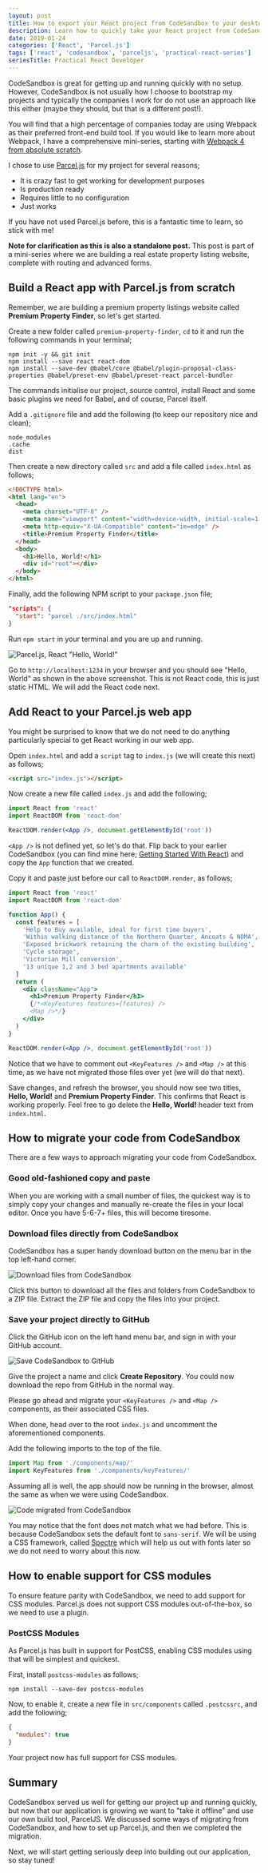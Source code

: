 ```yaml
---
layout: post
title: How to export your React project from CodeSandbox to your desktop with Parcel.js
description: Learn how to quickly take your React project from CodeSandbox to your local with Parcel.js for building your assets
date: 2019-01-24
categories: ['React', 'Parcel.js']
tags: ['react', 'codesandbox', 'parceljs', 'practical-react-series']
seriesTitle: Practical React Developer
---
```


CodeSandbox is great for getting up and running quickly with no setup. However, CodeSandbox is not usually how I choose to bootstrap my projects and typically the companies I work for do not use an approach like this either (maybe they should, but that is a different post!).

You will find that a high percentage of companies today are using Webpack as their preferred front-end build tool. If you would like to learn more about Webpack, I have a comprehensive mini-series, starting with [Webpack 4 from absolute scratch](/webpack/webpack-4-from-absolute-scratch/).

I chose to use [Parcel.js](https://parceljs.org/) for my project for several reasons;

- It is crazy fast to get working for development purposes
- Is production ready
- Requires little to no configuration
- Just works

If you have not used Parcel.js before, this is a fantastic time to learn, so stick with me!

**Note for clarification as this is also a standalone post.** This post is part of a mini-series where we are building a real estate property listing website, complete with routing and advanced forms.

## Build a React app with Parcel.js from scratch

Remember, we are building a premium property listings website called **Premium Property Finder**, so let's get started.

Create a new folder called `premium-property-finder`, `cd` to it and run the following commands in your terminal;

```shell
npm init -y && git init
npm install --save react react-dom
npm install --save-dev @babel/core @babel/plugin-proposal-class-properties @babel/preset-env @babel/preset-react parcel-bundler
```

The commands initialise our project, source control, install React and some basic plugins we need for Babel, and of course, Parcel itself.

Add a `.gitignore` file and add the following (to keep our repository nice and clean);

```text
node_modules
.cache
dist
```

Then create a new directory called `src` and add a file called `index.html` as follows;

```html
<!DOCTYPE html>
<html lang="en">
  <head>
    <meta charset="UTF-8" />
    <meta name="viewport" content="width=device-width, initial-scale=1.0" />
    <meta http-equiv="X-UA-Compatible" content="ie=edge" />
    <title>Premium Property Finder</title>
  </head>
  <body>
    <h1>Hello, World!</h1>
    <div id="root"></div>
  </body>
</html>
```

Finally, add the following NPM script to your `package.json` file;

```json
"scripts": {
  "start": "parcel ./src/index.html"
}
```

Run `npm start` in your terminal and you are up and running.

![Parcel.js, React "Hello, World!"](parceljs-hello-world.png)

Go to `http://localhost:1234` in your browser and you should see "Hello, World" as shown in the above screenshot. This is not React code, this is just static HTML. We will add the React code next.

## Add React to your Parcel.js web app

You might be surprised to know that we do not need to do anything particularly special to get React working in our web app.

Open `index.html` and add a `script` tag to `index.js` (we will create this next) as follows;

```html
<script src="index.js"></script>
```

Now create a new file called `index.js` and add the following;

```jsx
import React from 'react'
import ReactDOM from 'react-dom'

ReactDOM.render(<App />, document.getElementById('root'))
```

`<App />` is not defined yet, so let's do that. Flip back to your earlier CodeSandbox (you can find mine here; [Getting Started With React](https://codesandbox.io/s/x73lr1ojo4)) and copy the `App` function that we created.

Copy it and paste just before our call to `ReactDOM.render`, as follows;

```jsx
import React from 'react'
import ReactDOM from 'react-dom'

function App() {
  const features = [
    'Help to Buy available, ideal for first time buyers',
    'Within walking distance of the Northern Quarter, Ancoats & NOMA',
    'Exposed brickwork retaining the charm of the existing building',
    'Cycle storage',
    'Victorian Mill conversion',
    '13 unique 1,2 and 3 bed apartments available'
  ]
  return (
    <div className="App">
      <h1>Premium Property Finder</h1>
      {/*<KeyFeatures features={features} />
      <Map />*/}
    </div>
  )
}

ReactDOM.render(<App />, document.getElementById('root'))
```

Notice that we have to comment out `<KeyFeatures />` and `<Map />` at this time, as we have not migrated those files over yet (we will do that next).

Save changes, and refresh the browser, you should now see two titles, **Hello, World!** and **Premium Property Finder**. This confirms that React is working properly. Feel free to go delete the **Hello, World!** header text from `index.html`.

## How to migrate your code from CodeSandbox

There are a few ways to approach migrating your code from CodeSandbox.

### Good old-fashioned copy and paste

When you are working with a small number of files, the quickest way is to simply copy your changes and manually re-create the files in your local editor. Once you have 5-6-7+ files, this will become tiresome.

### Download files directly from CodeSandbox

CodeSandbox has a super handy download button on the menu bar in the top left-hand corner.

![Download files from CodeSandbox](codesandbox-download-button.png)

Click this button to download all the files and folders from CodeSandbox to a ZIP file. Extract the ZIP file and copy the files into your project.

### Save your project directly to GitHub

Click the GitHub icon on the left hand menu bar, and sign in with your GitHub account.

![Save CodeSandbox to GitHub](save-codesandbox-to-github.png)

Give the project a name and click **Create Repository**. You could now download the repo from GitHub in the normal way.

Please go ahead and migrate your `<KeyFeatures />` and `<Map />` components, as their associated CSS files.

When done, head over to the root `index.js` and uncomment the aforementioned components.

Add the following imports to the top of the file.

```javascript
import Map from './components/map/'
import KeyFeatures from './components/keyFeatures/'
```

Assuming all is well, the app should now be running in the browser, almost the same as when we were using CodeSandbox.

![Code migrated from CodeSandbox](premium-property-finder.png)

You may notice that the font does not match what we had before. This is because CodeSandbox sets the default font to `sans-serif`. We will be using a CSS framework, called [Spectre](https://picturepan2.github.io/spectre/) which will help us out with fonts later so we do not need to worry about this now.

## How to enable support for CSS modules

To ensure feature parity with CodeSandbox, we need to add support for CSS modules. Parcel.js does not support CSS modules out-of-the-box, so we need to use a plugin.

### PostCSS Modules

As Parcel.js has built in support for PostCSS, enabling CSS modules using that will be simplest and quickest.

First, install `postcss-modules` as follows;

```shell
npm install --save-dev postcss-modules
```

Now, to enable it, create a new file in `src/components` called `.postcssrc`, and add the following;

```json
{
  "modules": true
}
```

Your project now has full support for CSS modules.

## Summary

CodeSandbox served us well for getting our project up and running quickly, but now that our application is growing we want to "take it offline" and use our own build tool, ParcelJS. We discussed some ways of migrating from CodeSandbox, and how to set up Parcel.js, and then we completed the migration.

Next, we will start getting seriously deep into building out our application, so stay tuned!
